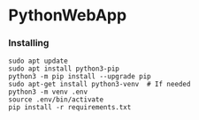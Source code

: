# PythonWebApp
### Installing

```
sudo apt update
sudo apt install python3-pip
python3 -m pip install --upgrade pip
sudo apt-get install python3-venv  # If needed
python3 -m venv .env
source .env/bin/activate
pip install -r requirements.txt
```
